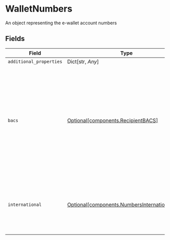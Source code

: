 # WalletNumbers

An object representing the e-wallet account numbers


## Fields

| Field                                                                                                                                                                   | Type                                                                                                                                                                    | Required                                                                                                                                                                | Description                                                                                                                                                             |
| ----------------------------------------------------------------------------------------------------------------------------------------------------------------------- | ----------------------------------------------------------------------------------------------------------------------------------------------------------------------- | ----------------------------------------------------------------------------------------------------------------------------------------------------------------------- | ----------------------------------------------------------------------------------------------------------------------------------------------------------------------- |
| `additional_properties`                                                                                                                                                 | Dict[str, *Any*]                                                                                                                                                        | :heavy_minus_sign:                                                                                                                                                      | N/A                                                                                                                                                                     |
| `bacs`                                                                                                                                                                  | [Optional[components.RecipientBACS]](../../models/components/recipientbacs.md)                                                                                          | :heavy_minus_sign:                                                                                                                                                      | An object containing a BACS account number and sort code. If an IBAN is not provided or if you need to accept domestic GBP-denominated payments, BACS data is required. |
| `international`                                                                                                                                                         | [Optional[components.NumbersInternationalIBAN]](../../models/components/numbersinternationaliban.md)                                                                    | :heavy_minus_sign:                                                                                                                                                      | Account numbers using the International Bank Account Number and BIC/SWIFT code format.                                                                                  |